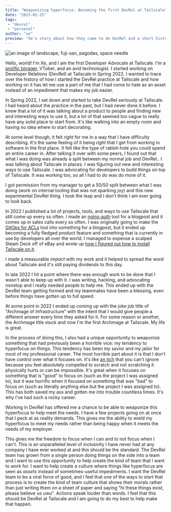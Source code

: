 ```yaml
---
title: "Weaponizing hyperfocus: Becoming the first DevRel at Tailscale"
date: "2023-01-25"
tags:
 - "devrel"
 - "personal"
author: "xe"
preview: "Xe's story about how they came to do DevRel and a short history of the team."
---
```



<picture class="hero">
    <source type="image/avif" srcset="/images/hero/teyvat-utopia.avif" />
    <source type="image/webp" srcset="/images/hero/teyvat-utopia.webp" />
    <img class="hero" loading="lazy" alt="an image of landscape, fuji-san, pagodas, space needle" src="/images/hero/teyvat-utopia" />
</picture>

Hello, world! I'm Xe, and I am the first Developer Advocate at
Tailscale. I'm a [prolific blogger](https://xeiaso.net/blog), VTuber,
and an avid technologist. I started working on Developer Relations
(DevRel) at Tailscale in Spring 2022. I wanted to trace over the
history of how I started the DevRel practice at Tailscale and how
working on it has let me use a part of me that I had come to hate as
an asset instead of an impediment that makes my job easier.

In Spring 2022, I sat down and started to take DevRel seriously at
Tailscale. I had heard about the practice in the past, but I had never
done it before. I knew that a lot of it was talking about a product to
people and finding new and interesting ways to use it, but a lot of
that seemed too vague to really have any solid place to start from.
It's like walking into an empty room and having no idea where to start
decorating.

At some level though, it felt _right_ for me in a way that I have
difficulty describing. It's the same feeling of it being _right_ that
I get from working in software in the first place. It felt like the
type of rabbit-hole you could spend an entire career in. After talking
it over with some peers, I found out that what I was doing was already
a split between my normal job and DevRel.. I was talking about
Tailscale in places. I was figuring out new and interesting ways to
use Tailscale. I was advocating for developers to build things on top
of Tailscale. It was working too, so all I had to do was do more of
it.

I got permission from my manager to get a 50/50 split between what I
was doing (work on internal tooling that was not sparking joy) and
this new experimental DevRel thing. I took the leap and I don't think
I am ever going to look back.

In 2022 I published a lot of projects, tools, and ways to use
Tailscale that still come up every so often. I made an
[nginx-auth](https://tailscale.com/blog/tailscale-auth-nginx/) tool
for a blogpost and it comes up in sales calls every so often. I was
originally going to make the [GitOps for
ACLs](https://tailscale.com/blog/gitops-acls/) tool into something for
a blogpost, but it ended up becoming a fully fledged product feature
and something that is currently in use by developers all over the
world. I managed to expense a scalped Steam Deck off of eBay and wrote
up [how I figured out how to install Tailscale on
it](https://tailscale.com/blog/steam-deck/).

I made a measurable _impact_ with my work and it helped to spread the
word about Tailscale and it's still paying dividends to this day.

In late 2022 I hit a point where there was enough work to be done that
I wasn't able to keep up with it. I was writing, hacking, and
advocating nonstop and I really needed people to help me. This ended
up with the DevRel team getting formed and my teammates have been a
blessing, even before things have gotten up to full speed.

At some point in 2022 I ended up coming up with the joke job title of
"Archmage of Infrastructure" with the intent that I would give people
a different answer every time they asked for it. For some reason or
another, the Archmage title stuck and now I'm the first Archmage at
Tailscale. My life is great.

In the process of doing this, I also had a unique opportunity to
weaponize something that had previously been a horrible vice: my
tendency to hyperfocus on things. This tendency has been my savior and
my jailor for most of my professional career. The most horrible part
about it is that I don't have control over what it focuses on. It's
like [an itch](https://xeiaso.net/blog/the-itch-2020-10-11) that you
can't ignore because you feel absolutely compelled to scratch and not
scratching it physically hurts or can be impossible. It's great when
it focuses on something that is "good" to focus on (such as the
project I was assigned to), but it was horrific when it focused on
something that was "bad" to focus on (such as literally anything else
but the project I was assigned to). This has both saved my ass and
gotten me into trouble countless times. It's why I've had such a rocky
career.

Working in DevRel has offered me a chance to be able to weaponize this
hyperfocus to help meet the needs. I have a few projects going on at
once that I peck at as reality demands. This gives me the ability to
wield my hyperfocus to meet my needs rather than being happy when it
meets the needs of my employer.

This gives me the freedom to focus when I can and to not focus when I
can't. This is an unparalleled level of inclusivity I have never had
at any company I have ever worked at and this should be the standard.
The DevRel team has grown from a single person doing things on the
side into a team and I want to use this opportunity to help create the
kind of team that I want to work for. I want to help create a culture
where things like hyperfocus are seen as _assets_ instead of
sometimes-useful impediments. I want the DevRel team to be a viral
force of good, and I feel that one of the ways to start that process
is to create the kind of team culture that shows their morals rather
than just writing them on a sheet of paper and saying "hi these things
exist, please believe us uwu". Actions speak louder than words. I feel
that this should be DevRel at Tailscale and I am going to do my best
to help make that happen.
